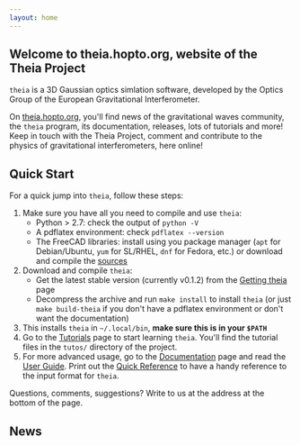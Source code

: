 ```yaml
---
layout: home
---
```



## Welcome to theia.hopto.org, website of the Theia Project

`theia` is a 3D Gaussian optics simlation software, developed by the Optics Group of the European Gravitational Interferometer.

On [theia.hopto.org](./index.html), you'll find news of the gravitational waves community, the `theia` program, its documentation, releases, lots of tutorials and more! Keep in touch with the Theia Project, comment and contribute to the physics of gravitational interferometers, here online!

## Quick Start

For a quick jump into `theia`, follow these steps:

1. Make sure you have all you need to compile and use `theia`:
    * Python > 2.7: check the output of `python -V`
    * A pdflatex environment: check `pdflatex --version`
    * The FreeCAD libraries: install using you package manager (`apt` for Debian/Ubuntu, `yum` for SL/RHEL, `dnf` for Fedora, etc.) or download and compile the [sources](https://www.freecadweb.org/wiki/index.php?title=Download)
2. Download and compile `theia`:
    * Get the latest stable version (currently v0.1.2) from the [Getting theia](releases/) page
    * Decompress the archive and run `make install` to install `theia` (or just `make build-theia` if you don't have a pdflatex environment or don't want the documentation)
3. This installs `theia` in `~/.local/bin`, **make sure this is in your `$PATH`**
4. Go to the [Tutorials](tutos/) page to start learning `theia`. You'll find the tutorial files in the `tutos/` directory of the project.
5. For more advanced usage, go to the [Documentation](docs/) page and read the [User Guide](docs/userguide.pdf). Print out the [Quick Reference](docs/quickref.pdf) to have a handy reference to the input format for `theia`.


Questions, comments, suggestions? Write to us at the address at the bottom of the page.

## News
